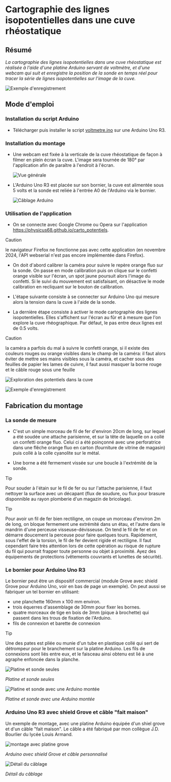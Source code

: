 # Cartographie des lignes isopotentielles dans une cuve rhéostatique

## Résumé

_La cartographie des lignes isopotentielles dans une cuve rhéostatique est réalisée à l'aide d'une platine Arduino servant de voltmètre, et d'une webcam qui suit et enregistre la position de la sonde en temps réel pour tracer la série de lignes isopotentielles sur l'image de la cuve._ 

![Exemple d'enregistrement](photos/ecran_vue_spot.jpg)


## Mode d'emploi

### Installation du script Arduino 

- Télécharger puis installer le script [voltmetre.ino](https://github.com/physicus68/carto_potentiels/blob/main/arduino/voltmetre/voltmetre.ino) sur une Arduino Uno R3.

### Installation du montage
- Une webcam est fixée à la verticale de la cuve rhéostatique de façon à filmer en plein écran la cuve. L'image sera tournée de 180° par l'application afin de paraître à l'endroit à l'écran.

  ![Vue générale](photos/vue_generale.jpg)

- L'Arduino Uno R3 est placée sur son bornier, la cuve est alimentée sous 5 volts et la sonde est reliée à l'entrée A0 de l'Arduino via le bornier.

  ![Câblage Arduino](photos/vue_arduino.jpg)
  
### Utilisation de l'application
- On se connecte avec Google Chrome ou Opera sur l'application https://physicus68.github.io/carto_potentiels.

> [!CAUTION]
> le navigateur Firefox ne fonctionne pas avec cette application (en novembre 2024, l'API webserial n'est pas encore implémentée dans Firefox).

- On doit d'abord calibrer la caméra pour suivre le repère orange fluo sur la sonde. On passe en mode calibration puis on clique sur le confetti orange visible sur l'écran, un spot jaune poursuit alors l'image du confetti. Si le suivi du mouvement est satisfaisant, on désactive le mode calibration en recliquant sur le bouton de calibration.

- L'étape suivante consiste à se connecter sur Arduino Uno qui mesure alors la tension dans la cuve à l'aide de la sonde.

- La dernière étape consiste à activer le mode cartographie des lignes isopotentielles. Elles s'affichent sur l'écran au fûr et à mesure que l'on explore la cuve rhéographique. Par défaut, le pas entre deux lignes est de 0.5 volts.

> [!CAUTION]
> la caméra a parfois du mal à suivre le confetti orange, si il existe des couleurs rouges ou orange visibles dans le champ de la caméra: il faut alors éviter de mettre ses mains visibles sous la caméra, et cacher sous des feuilles de papier les lames de cuivre, il faut aussi masquer la borne rouge et le câble rouge sous une feuille

  ![Exploration des potentiels dans la cuve](photos/vue_cuve_durant_scan.jpg)

  ![Exemple d'enregistrement](photos/ecran_vue_spot.jpg)
  

## Fabrication du montage

### La sonde de mesure

- C'est un simple morceau de fil de fer d'environ 20cm de long, sur lequel a été soudée une attache parisienne, et sur la tête de laquelle on a collé un confetti orange fluo. Celui ci a été poinçonné avec une perforatrice dans une flêche orange fluo en carton (fourniture de vitrine de magasin) puis collé à la colle cyanolite sur le métal.
  
- Une borne a été fermement vissée sur une boucle à l'extrémité de la sonde.
  
> [!TIP]
> Pour souder à l'étain sur le fil de fer ou sur l'attache parisienne, il faut nettoyer la surface avec un décapant (flux de soudure, ou flux pour brasure disponnible au rayon plomberie d'un magazin de bricolage). 

> [!TIP]
> Pour avoir un fil de fer bien rectiligne, on coupe un morceau d'environ 2m de long, on bloque fermement une extrémité dans un étau, et l'autre dans le mandrin d'une perceuse visseuse-dévisseuse. On tend le fil de fer et on démarre doucement la perceuse  pour faire quelques tours. Rapidement, sous l'effet de la torsion, le fil de fer devient rigide et rectiligne. Il faut cependant faire très attention lors de cette opération au risque de rupture du fil qui pourrait frapper toute personne ou objet à proximité. Ayez des équipements de protections (vêtements couvrants et lunettes de sécurité).

### Le bornier pour Arduino Uno R3

Le bornier peut être un dispositif commercial (module Grove avec shield Grove pour Arduino Uno, voir en bas de page un exemple). On peut aussi se fabriquer un tel bornier en utilisant:

- une planchette 160mm x 100 mm environ.
- trois équerres d'assemblage de 30mm pour fixer les bornes.
- quatre morceaux de tige en bois de 3mm (pique à brochette) qui passent dans les trous de fixation de l'Arduino.
- fils de connexion et barette de connexion

> [!TIP]
> Une des pates est pliée ou munie d'un tube en plastique collé qui sert de détrompeur pour le branchement sur la platine Arduino. Les fils de connexions sont liés entre eux, et le faisceau ainsi obtenu est lié à une agraphe enfoncée dans la planche.
  
![Platine et sonde seules](photos/platine_seule.jpg)

*Platine et sonde seules*



![Platine et sonde avec une Arduino montée](photos/platine_avec_arduino.jpg)

*Platine et sonde avec une Arduino montée*
 
### Arduino Uno R3 avec shield Grove et câble "fait maison"

Un exemple de montage, avec une platine Arduino équipée d'un shiel grove et d'un câble "fait maison". Le câble a été fabriqué par mon collègue J.D. Bourlier du lycée Louis Armand.

![montage avec platine grove](photos/montage_lla.jpg)

*Arduino avec shield Grove et câble personnalisé*

![Détail du câblage](photos/cablage_lla.jpg)

*Détail du câblage*



